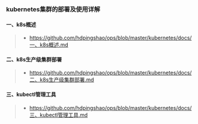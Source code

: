 ### kubernetes集群的部署及使用详解

#### 一、k8s概述

> * https://github.com/hdpingshao/ops/blob/master/kubernetes/docs/一、k8s概述.md

#### 二、k8s生产级集群部署

> * https://github.com/hdpingshao/ops/blob/master/kubernetes/docs/二、k8s生产级集群部署.md

#### 三、kubectl管理工具

> * https://github.com/hdpingshao/ops/blob/master/kubernetes/docs/三、kubectl管理工具.md
